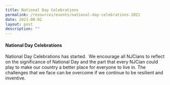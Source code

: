 ```yaml
---
title: National Day Celebrations
permalink: /resources/events/national-day-celebrations-2021
date: 2021-08-02
layout: post
description: ""
---
```

#### National Day Celebrations

National Day Celebrations has started.  We encourage all NJCians to reflect on the significance of National Day and the part that every NJCian could play to make our country a better place for everyone to live in. The challenges that we face can be overcome if we continue to be resilient and inventive.
